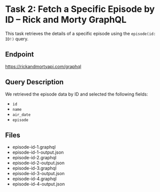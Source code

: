 # Task 2: Fetch a Specific Episode by ID – Rick and Morty GraphQL

This task retrieves the details of a specific episode using the `episode(id: ID!)` query.

## Endpoint

https://rickandmortyapi.com/graphql

## Query Description

We retrieved the episode data by ID and selected the following fields:
- `id`
- `name`
- `air_date`
- `episode`

## Files

- episode-id-1.graphql
- episode-id-1-output.json
- episode-id-2.graphql
- episode-id-2-output.json
- episode-id-3.graphql
- episode-id-3-output.json
- episode-id-4.graphql
- episode-id-4-output.json
